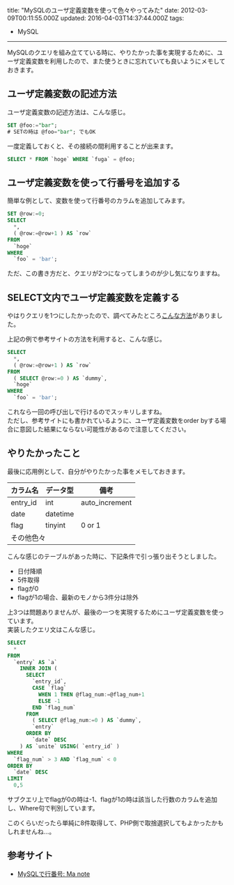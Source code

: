title: "MySQLのユーザ定義変数を使って色々やってみた"
date: 2012-03-09T00:11:55.000Z
updated: 2016-04-03T14:37:44.000Z
tags: 
  - MySQL
---

MySQLのクエリを組み立てている時に、やりたかった事を実現するために、ユーザ定義変数を利用したので、また使うときに忘れていても良いようにメモしておきます。


## ユーザ定義変数の記述方法

ユーザ定義変数の記述方法は、こんな感じ。

```sql
SET @foo:="bar";
# SETの時は @foo="bar"; でもOK
```

一度定義しておくと、その接続の間利用することが出来ます。

```sql
SELECT * FROM `hoge` WHERE `fuga` = @foo;
```


## ユーザ定義変数を使って行番号を追加する

簡単な例として、変数を使って行番号のカラムを追加してみます。

```sql
SET @row:=0;
SELECT
  *,
  ( @row:=@row+1 ) AS `row`
FROM
  `hoge`
WHERE
  `foo` = 'bar';
```

ただ、この書き方だと、クエリが2つになってしまうのが少し気になりますね。


## SELECT文内でユーザ定義変数を定義する

やはりクエリを1つにしたかったので、調べてみたところ[こんな方法](http://m97087yh.seesaa.net/article/109049904.html)がありました。

上記の例で参考サイトの方法を利用すると、こんな感じ。

```sql
SELECT
  *,
  ( @row:=@row+1 ) AS `row`
FROM
  ( SELECT @row:=0 ) AS `dummy`,
  `hoge`
WHERE
  `foo` = 'bar';
```

これなら一回の呼び出しで行けるのでスッキリしますね。  
 ただし、参考サイトにも書かれているように、ユーザ定義変数をorder byする場合に意図した結果にならない可能性があるので注意してください。


## やりたかったこと

最後に応用例として、自分がやりたかった事をメモしておきます。

<table><thead><tr><th>カラム名</th><th>データ型</th><th>備考</th></tr></thead><tbody><tr><td>entry_id</td><td>int</td><td>auto_increment</td></tr><tr><td>date</td><td>datetime</td><td></td></tr><tr><td>flag</td><td>tinyint</td><td>0 or 1</td></tr><tr><td colspan="3">その他色々</td></tr></tbody></table>こんな感じのテーブルがあった時に、下記条件で引っ張り出そうとしました。

- 日付降順
- 5件取得
- flagが0
- flagが1の場合、最新のモノから3件分は除外

上3つは問題ありませんが、最後の一つを実現するためにユーザ定義変数を使っています。  
 実装したクエリ文はこんな感じ。

```sql
SELECT
  *
FROM
  `entry` AS `a`
    INNER JOIN (
      SELECT
        `entry_id`,
        CASE `flag`
          WHEN 1 THEN @flag_num:=@flag_num+1
          ELSE -1
        END `flag_num`
      FROM
        ( SELECT @flag_num:=0 ) AS `dummy`,
        `entry`
      ORDER BY
        `date` DESC
    ) AS `unite` USING( `entry_id` )
WHERE
  `flag_num` > 3 AND `flag_num` < 0
ORDER BY
  `date` DESC
LIMIT
  0,5
```

サブクエリ上でflagが0の時は-1、flagが1の時は該当した行数のカラムを追加し、Where句で判別しています。

このくらいだったら単純に8件取得して、PHP側で取捨選択してもよかったかもしれませんね…。


## 参考サイト

- [MySQLで行番号: Ma note](http://m97087yh.seesaa.net/article/109049904.html)